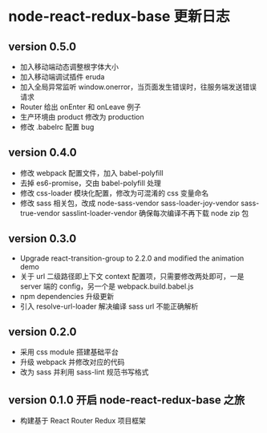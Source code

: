 # node-react-redux-base 更新日志

## version 0.5.0 

* 加入移动端动态调整根字体大小
* 加入移动端调试插件 eruda
* 加入全局异常监听 window.onerror，当页面发生错误时，往服务端发送错误请求
* Router 给出 onEnter 和 onLeave 例子
* 生产环境由 product 修改为 production 
* 修改 .babelrc 配置 bug

## version 0.4.0 

* 修改 webpack 配置文件，加入 babel-polyfill
* 去掉 es6-promise，交由 babel-polyfill 处理
* 修改 css-loader 模块化配置，修改为可混淆的 css 变量命名
* 修改 sass 相关包，改成 node-sass-vendor sass-loader-joy-vendor sass-true-vendor sasslint-loader-vendor 
  确保每次编译不再下载 node zip 包

## version 0.3.0 

* Upgrade react-transition-group to 2.2.0 and modified the animation demo
* 关于 url 二级路径即上下文 context 配置项，只需要修改两处即可，一是 server 端的 config，另一个是 webpack.build.babel.js
* npm dependencies 升级更新
* 引入 resolve-url-loader 解决编译 sass url 不能正确解析

## version 0.2.0 

* 采用 css module 搭建基础平台
* 升级 webpack 并修改对应的代码
* 改为 sass 并利用 sass-lint 规范书写格式

## version 0.1.0  开启 node-react-redux-base 之旅

* 构建基于 React Router Redux 项目框架



